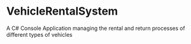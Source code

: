 # VehicleRentalSystem
A C# Console Application managing the rental and return processes of different types of vehicles
